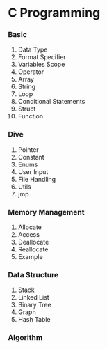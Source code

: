 # C Programming


### Basic 
1. Data Type
1. Format Specifier
1. Variables Scope
1. Operator
1. Array
1. String
1. Loop
1. Conditional Statements
1. Struct
1. Function


### Dive
1. Pointer
1. Constant
1. Enums
1. User Input
1. File Handling
1. Utils
1. jmp


### Memory Management
1. Allocate
2. Access
3. Deallocate
4. Reallocate
5. Example


### Data Structure
1. Stack
2. Linked List
3. Binary Tree
4. Graph
5. Hash Table


### Algorithm
